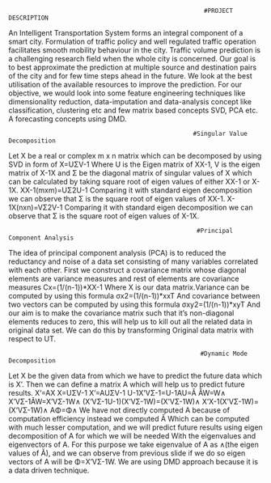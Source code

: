                                                           #PROJECT DESCRIPTION
An Intelligent Transportation System forms an integral component of a smart city. Formulation of traffic policy and well regulated traffic 
operation facilitates smooth mobility behaviour in the city. Traffic volume prediction is a challenging research field when the whole city
is concerned. Our goal is to best approximate the prediction at multiple source and destination pairs of the city and for few time steps 
ahead in the future. We look at the best utilisation of the available resources to improve the prediction. For our objective, we would look
into some feature engineering techniques like dimensionality reduction, data-imputation and data-analysis concept like classification, 
clustering etc and few matrix based concepts SVD, PCA etc. A forecasting concepts using DMD.

                                                       #Singular Value Decomposition
Let X be a real or complex m x n  matrix which can be decomposed by using SVD in form of X=UΣV-1 Where U is the Eigen matrix of XX-1, 
V is the eigen matrix of X-1X and Σ be the diagonal matrix of singular values of X which can be calculated by taking square root of eigen 
values of either XX-1 or X-1X. XX-1(mxm)=UΣ2U-1 Comparing it with standard eigen decomposition we can observe that Σ is the square root of 
eigen values of XX-1. X-1X(nxn)=VΣ2V-1 Comparing it with standard eigen decomposition we can observe that Σ is the square root of eigen 
values of X-1X.

                                                        #Principal Component Analysis
The idea of principal component analysis (PCA) is to reduced the reductancy and noise of a data set consisting of many variables correlated
with each other. First we construct a covariance matrix whose diagonal elements are variance measures and rest of elements are covariance
measures Cx=(1/(n-1))*XX-1 Where X is our data matrix.Variance can be computed by using this formula σx2=(1/(n-1))*xxT And covariance 
between two vectors can be computed by using this formula σxy2=(1/(n-1))*xyT And our aim is to make the covariance matrix such that it’s 
non-diagonal elements reduces to zero, this will help us to kill out all the related data in original data set. We can do this by 
transforming Original data matrix with respect to UT.

                                                         #Dynamic Mode Decomposition
Let X be the given data from which we have to predict the future data which is X’. Then we can define a matrix A which will help us to 
predict future results.
X’=AX
X=UΣV-1
X’=AUΣV-1
U-1X’VΣ-1=U-1AU=Ă
ĂW=W∧
X’VΣ-1ĂW=X’VΣ-1W∧
(X’VΣ-1U-1)(X’VΣ-1W)=(X’VΣ-1W)∧
X’X-1(X’VΣ-1W)=(X’VΣ-1W)∧
AΦ=Φ∧
We have not directly computed A because of computation efficiency instead we computed Ă Which can be computed with much lesser 
computation, and we will predict future results using eigen decomposition of A for which we will be needed With the eigenvalues and 
eigenvectors of A. For this purpose we take eigenvalue of A as ∧(the eigen values of Ă), and we can observe from previous slide if we 
do so eigen vectors of A will be Φ=X’VΣ-1W. We are using DMD approach because it is a data driven technique.







